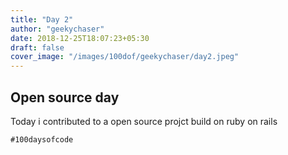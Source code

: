 ```yaml
---
title: "Day 2"
author: "geekychaser"
date: 2018-12-25T18:07:23+05:30
draft: false
cover_image: "/images/100dof/geekychaser/day2.jpeg"
---
```


## Open source day

Today i contributed to a open source projct build on ruby on rails


`#100daysofcode`

